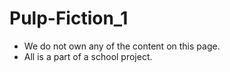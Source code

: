 # Pulp-Fiction_1

- We do not own any of the content on this page. 
- All is a part of a school project.